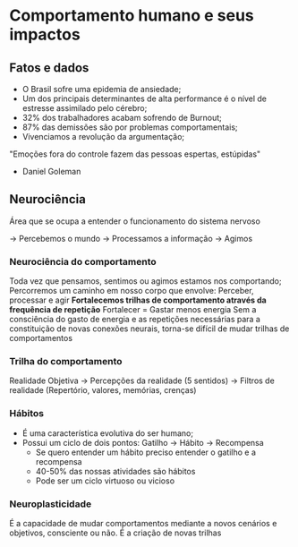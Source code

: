 # Comportamento humano e seus impactos

## Fatos e dados

- O Brasil sofre uma epidemia de ansiedade;
- Um dos principais determinantes de alta performance é o nível de estresse assimilado pelo cérebro;
- 32% dos trabalhadores acabam sofrendo de Burnout;
- 87% das demissões são por problemas comportamentais;
- Vivenciamos a revolução da argumentação;

"Emoções fora do controle fazem das pessoas espertas, estúpidas"

- Daniel Goleman

## Neurociência

Área que se ocupa a entender o funcionamento do sistema nervoso

-> Percebemos o mundo -> Processamos a informação -> Agimos

### Neurociência do comportamento

Toda vez que pensamos, sentimos ou agimos estamos nos comportando;
Percorremos um caminho em nosso corpo que envolve: Perceber, processar e agir
**Fortalecemos trilhas de comportamento através da frequência de repetição**
Fortalecer = Gastar menos energia
Sem a consciência do gasto de energia e as repetições necessárias para a constituição de novas conexões neurais, torna-se  difícil de mudar trilhas de comportamentos

### Trilha do comportamento

Realidade Objetiva ->
Percepções da realidade (5 sentidos) ->
Filtros de realidade (Repertório, valores, memórias, crenças)

### Hábitos

- É uma característica evolutiva do ser humano;
- Possui um ciclo de dois pontos: Gatilho -> Hábito -> Recompensa
  - Se quero entender um hábito preciso entender o gatilho e a recompensa
  - 40-50% das nossas atividades são hábitos
  - Pode ser um ciclo virtuoso ou vicioso

### Neuroplasticidade

É a capacidade de mudar comportamentos mediante a novos cenários e objetivos, consciente ou não.
É a criação de novas trilhas
